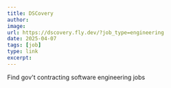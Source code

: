 ```yaml
---
title: DSCovery
author:
image:
url: https://dscovery.fly.dev/?job_type=engineering
date: 2025-04-07
tags: [job]
type: link
excerpt:
---
```


Find gov't contracting software engineering jobs